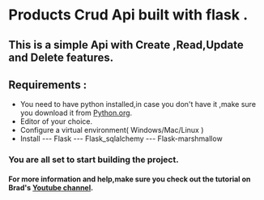 # Products Crud Api built with flask .
## This is a simple Api with Create ,Read,Update and Delete features.
## Requirements :
- You need to have python installed,in case you don't have it ,make sure you download it from [Python.org](https://www.python.org).
- Editor of your choice.
- Configure a virtual environment( Windows/Mac/Linux )
- Install --- Flask
          --- Flask_sqlalchemy
          --- Flask-marshmallow
 ### You are all set to start building the project.
 #### For more information and help,make sure you check out the tutorial on Brad's  [Youtube channel](https://www.youtube.com/watch?v=PTZiDnuC86g&ab_channel=TraversyMedia).

